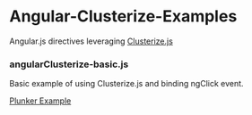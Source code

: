 # Angular-Clusterize-Examples
Angular.js directives leveraging [Clusterize.js](https://github.com/NeXTs/Clusterize.js)

### angularClusterize-basic.js
Basic example of using Clusterize.js and binding ngClick event.

[Plunker Example](http://plnkr.co/edit/vJ3Sz5?p=preview)
